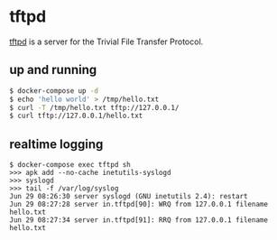 tftpd
=====

[tftpd][1] is a server for the Trivial File Transfer Protocol.

## up and running

```bash
$ docker-compose up -d
$ echo 'hello world' > /tmp/hello.txt
$ curl -T /tmp/hello.txt tftp://127.0.0.1/
$ curl tftp://127.0.0.1/hello.txt
```

## realtime logging

```
$ docker-compose exec tftpd sh
>>> apk add --no-cache inetutils-syslogd
>>> syslogd
>>> tail -f /var/log/syslog
Jun 29 08:26:30 server syslogd (GNU inetutils 2.4): restart
Jun 29 08:27:28 server in.tftpd[90]: WRQ from 127.0.0.1 filename hello.txt
Jun 29 08:27:34 server in.tftpd[91]: RRQ from 127.0.0.1 filename hello.txt
```

[1]: https://wiki.archlinux.org/title/TFTP
